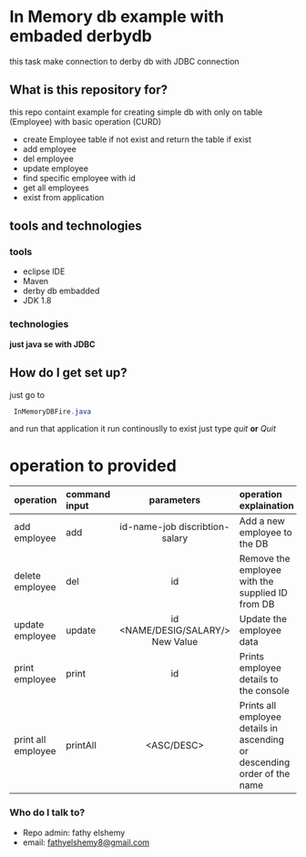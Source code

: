 # In Memory db example with embaded derbydb #

this task make connection to derby db with JDBC connection 

## What is this repository for? ##

this repo containt example for creating simple db with only on table (Employee) with basic operation (CURD)

* create Employee table if not exist and return the table if exist
* add employee
* del employee
* update employee
* find specific employee with id
* get all employees
* exist from application 
## tools and technologies ##
### tools ### 
* eclipse IDE
* Maven
* derby db embadded
* JDK 1.8
### technologies ### 
 **just java se with JDBC**
## How do I get set up? ##

just go to 
```java
 InMemoryDBFire.java 
```
and run that application it run continouslly to exist just type *quit* **or** *Quit*

# operation to provided #

operation       | command input | parameters | operation explaination
:-------------- | :---- | :---------:| :--------------------
add employee |add | id-name-job discribtion-salary | Add a new employee to the DB
delete employee | del | id | Remove the employee with the supplied ID from DB
update employee | update | id <NAME/DESIG/SALARY/> New Value | Update the employee data
print employee | print | id |Prints employee details to the console
print all employee | printAll | <ASC/DESC> | Prints all employee details in ascending or descending order of the name


### Who do I talk to? ###

* Repo admin: fathy elshemy
* email: fathyelshemy8@gmail.com
